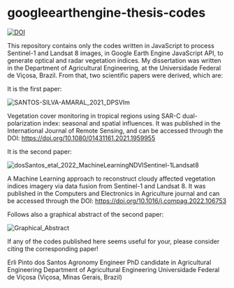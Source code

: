 # googleearthengine-thesis-codes

[![DOI](https://zenodo.org/badge/474685721.svg)](https://zenodo.org/badge/latestdoi/474685721)

This repository contains only the codes written in JavaScript to process Sentinel-1 and Landsat 8 images, in Google Earth Engine JavaScript API, to generate optical and radar vegetation indices. My dissertation was written in the Department of Agricultural Engineering, at the Universidade Federal de Viçosa, Brazil. From that, two scientific papers were derived, which are:

It is the first paper:

![SANTOS-SILVA-AMARAL_2021_DPSVIm](https://user-images.githubusercontent.com/52005057/160290407-0c51d7b5-7088-44bf-919b-c7646ce33ef1.jpg)

Vegetation cover monitoring in tropical regions using SAR-C dual-polarization index: seasonal and spatial influences. It was published in the International Journal of Remote Sensing, and can be accessed through the DOI: https://doi.org/10.1080/01431161.2021.1959955

It is the second paper:

![dosSantos_etal_2022_MachineLearningNDVISentinel-1Landsat8](https://user-images.githubusercontent.com/52005057/160290473-c1eb12fc-5b43-4d4b-bacc-1fc297ddc775.jpg)

A Machine Learning approach to reconstruct cloudy affected vegetation indices imagery via data fusion from Sentinel-1 and Landsat 8. It was published in the Computers and Electronics in Agriculture journal and can be accessed through the DOI: https://doi.org/10.1016/j.compag.2022.106753

Follows also a graphical abstract of the second paper:

![Graphical_Abstract](https://user-images.githubusercontent.com/52005057/160290543-9fcf0dd1-6aa5-40d9-88c9-fd5124a455f5.png)

If any of the codes published here seems useful for your, please consider citing the corresponding paper!

Erli Pinto dos Santos
Agronomy Engineer
PhD candidate in Agricultural Engineering
Department of Agricultural Engineering
Universidade Federal de Viçosa (Viçosa, Minas Gerais, Brazil)
